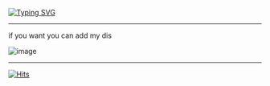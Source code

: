 [![Typing SVG](https://readme-typing-svg.demolab.com?font=Fira+Code&pause=1000&width=435&lines=welcome+to+MZ+profile)](https://git.io/typing-svg)

________________________________________________________

if you want you can add my dis 

![image](https://github.com/user-attachments/assets/b2f73258-c689-4b29-87af-71134970676a)


___________________________________

[![Hits](https://hits.seeyoufarm.com/api/count/incr/badge.svg?url=https%3A%2F%2Fgithub.com%2Fgjbae1212%2Fhit-counter&count_bg=%233E3F3D&title_bg=%23555555&icon=&icon_color=%239B9C94&title=hits&edge_flat=true)](https://hits.seeyoufarm.com)






